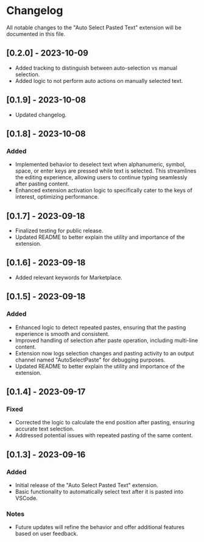 # Changelog

All notable changes to the "Auto Select Pasted Text" extension will be documented in this file.

## [0.2.0] - 2023-10-09
- Added tracking to distinguish between auto-selection vs manual selection.
- Added logic to not perform auto actions on manually selected text.

## [0.1.9] - 2023-10-08
- Updated changelog.

## [0.1.8] - 2023-10-08

### Added
- Implemented behavior to deselect text when alphanumeric, symbol, space, or enter keys are pressed while text is selected. This streamlines the editing experience, allowing users to continue typing seamlessly after pasting content.
- Enhanced extension activation logic to specifically cater to the keys of interest, optimizing performance.

## [0.1.7] - 2023-09-18
- Finalized testing for public release.
- Updated README to better explain the utility and importance of the extension.

## [0.1.6] - 2023-09-18
- Added relevant keywords for Marketplace.

## [0.1.5] - 2023-09-18

### Added
- Enhanced logic to detect repeated pastes, ensuring that the pasting experience is smooth and consistent.
- Improved handling of selection after paste operation, including multi-line content.
- Extension now logs selection changes and pasting activity to an output channel named "AutoSelectPaste" for debugging purposes.
- Updated README to better explain the utility and importance of the extension.

## [0.1.4] - 2023-09-17

### Fixed
- Corrected the logic to calculate the end position after pasting, ensuring accurate text selection.
- Addressed potential issues with repeated pasting of the same content.

## [0.1.3] - 2023-09-16

### Added
- Initial release of the "Auto Select Pasted Text" extension.
- Basic functionality to automatically select text after it is pasted into VSCode.

### Notes
- Future updates will refine the behavior and offer additional features based on user feedback.
